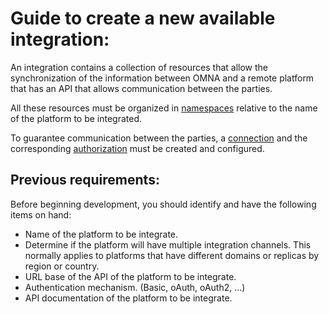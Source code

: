 # Guide to create a new available integration:

An integration contains a collection of resources that allow the synchronization of the information between OMNA and a remote platform that has an API that allows communication between the parties.

All these resources must be organized in [namespaces](namespaces) relative to the name of the platform to be integrated.

To guarantee communication between the parties, a [connection](connection) and the corresponding [authorization](authorization) must be created and configured.

## Previous requirements:

Before beginning development, you should identify and have the following items on hand:

* Name of the platform to be integrate.
* Determine if the platform will have multiple integration channels. This normally applies to platforms that have 
  different domains or replicas by region or country.
* URL base of the API of the platform to be integrate.
* Authentication mechanism. (Basic, oAuth, oAuth2, ...)
* API documentation of the platform to be integrate.
